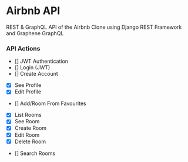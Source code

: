 # Airbnb API

REST & GraphQL API of the Airbnb Clone using Django REST Framework and Graphene GraphQL

### API Actions

- [] JWT Authentication
- [] Login (JWT)
- [] Create Account
- [x] See Profile
- [x] Edit Profile
- [] Add/Room From Favourites
- [x] List Rooms
- [x] See Room
- [x] Create Room
- [x] Edit Room
- [x] Delete Room
- [] Search Rooms
